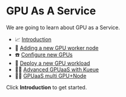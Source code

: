 # GPU As A Service

We are going to learn about GPU as a Service.

* 📈 [Introduction](6-gpuaas/0-intro.md)
* 🚀 [Adding a new GPU worker node](6-gpuaas/1-add-gpu-node-cluster.md)
* ☎️ [Configure new GPUs](6-gpuaas/2-gpu-operator.md)
* 🥡 [Deploy a new GPU workload](6-gpuaas/3-new-gpu-workload.md)
* 👷‍♂️ [Advanced GPUaaS with Kueue](6-gpuaas/4-advanced-gpuaas.md)
* 👷‍♂️ [GPUaaS multi GPU+Node](6-gpuaas/5-gpuaas-multi-gpu-node.md)

Click **Introduction** to get started.
